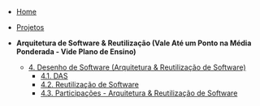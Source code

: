 <!-- docs/_sidebar.md -->

- [Home](/docs)
- [Projetos](/docs/Projeto/Projeto.md)

- **Arquitetura de Software & Reutilização (Vale Até um Ponto na Média Ponderada - Vide Plano de Ensino)**
  - [4. Desenho de Software (Arquitetura & Reutilização de Software)](/ArquiteturaReutilizacao/4.ArquiteturaReutilizacao.md)
    - [4.1. DAS](/ArquiteturaReutilizacao/4.1.DAS.md)
    - [4.2. Reutilização de Software](/ArquiteturaReutilizacao/4.2.ReutilizacaoDeSoftware.md)
    - [4.3. Participações - Arquitetura & Reutilização de Software](/ArquiteturaReutilizacao/4.3.ParticipacoesArqReutilizacao.md)
